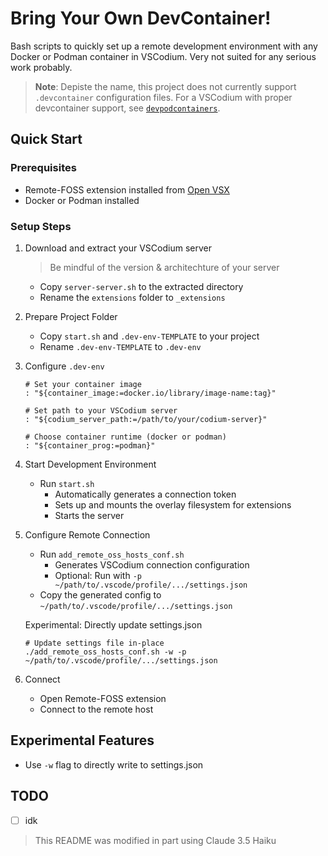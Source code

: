 # Bring Your Own DevContainer!

Bash scripts to quickly set up a remote development environment with any Docker or Podman container in VSCodium. Very not suited for any serious work probably.

> **Note**: Depiste the name, this project does not currently support `.devcontainer` configuration files. For a VSCodium with proper devcontainer support, see [`devpodcontainers`](https://github.com/3timeslazy/vscodium-devpodcontainers).

## Quick Start

### Prerequisites
- Remote-FOSS extension installed from [Open VSX](https://open-vsx.org/vscode/item?itemName=xaberus.remote-oss)
- Docker or Podman installed

### Setup Steps

1. Download and extract your VSCodium server
   > Be mindful of the version & architechture of your server
   - Copy `server-server.sh` to the extracted directory
   - Rename the `extensions` folder to `_extensions`

2. Prepare Project Folder
   - Copy `start.sh` and `.dev-env-TEMPLATE` to your project
   - Rename `.dev-env-TEMPLATE` to `.dev-env`

3. Configure `.dev-env`
   ```shell
   # Set your container image
   : "${container_image:=docker.io/library/image-name:tag}"

   # Set path to your VSCodium server
   : "${codium_server_path:=/path/to/your/codium-server}"

   # Choose container runtime (docker or podman)
   : "${container_prog:=podman}"
   ```

4. Start Development Environment
   - Run `start.sh`
     - Automatically generates a connection token
     - Sets up and mounts the overlay filesystem for extensions
     - Starts the server

5. Configure Remote Connection
   - Run `add_remote_oss_hosts_conf.sh`
     - Generates VSCodium connection configuration
     - Optional: Run with `-p ~/path/to/.vscode/profile/.../settings.json`
   - Copy the generated config to `~/path/to/.vscode/profile/.../settings.json`

   Experimental: Directly update settings.json
   ```
   # Update settings file in-place
   ./add_remote_oss_hosts_conf.sh -w -p ~/path/to/.vscode/profile/.../settings.json
   ```

6. Connect
   - Open Remote-FOSS extension
   - Connect to the remote host

## Experimental Features
- Use `-w` flag to directly write to settings.json

## TODO
- [ ] idk

> This README was modified in part using Claude 3.5 Haiku
